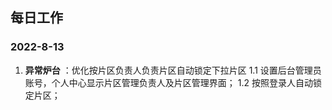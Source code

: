 ## 每日工作

### 2022-8-13

1. **异常炉台** ：优化按片区负责人负责片区自动锁定下拉片区
1.1 设置后台管理员账号，个人中心显示片区管理负责人及片区管理界面；
1.2 按照登录人自动锁定片区；